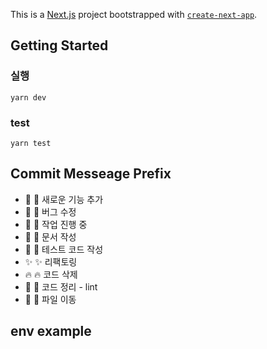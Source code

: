 This is a [Next.js](https://nextjs.org/) project bootstrapped with [`create-next-app`](https://github.com/vercel/next.js/tree/canary/packages/create-next-app).

## Getting Started

### 실행

```
yarn dev
```

### test

```
yarn test
```

## Commit Messeage Prefix

- 🎉 :tada: 새로운 기능 추가
- 🐛 :bug: 버그 수정
- 🚧 :construction: 작업 진행 중
- 📝 :memo: 문서 작성
- 🧪 :test_tube: 테스트 코드 작성
- ✨ :sparkles: 리팩토링
- 🔥 :fire: 코드 삭제
- 🧹 :broom: 코드 정리 - lint
- 🚚 :truck: 파일 이동

## env example
